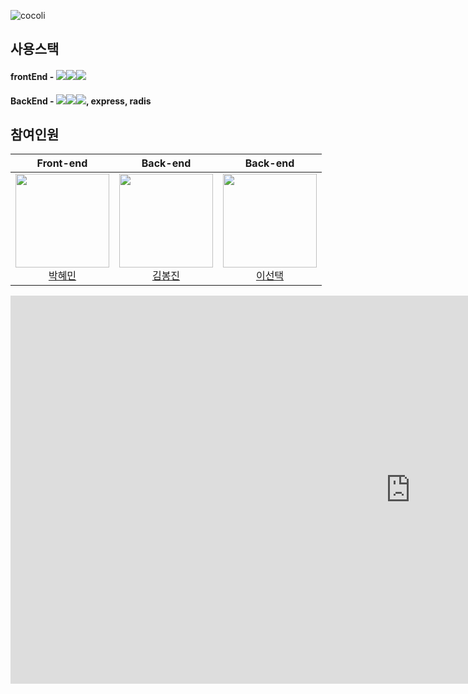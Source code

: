 ![cocoli](https://user-images.githubusercontent.com/85723134/169466740-5ca1f0a0-6e3a-44ca-b6ee-646c021497f9.png)
## 사용스택

#### frontEnd - <img src="https://img.shields.io/badge/React-61DAFB?style=for-the-badge&logo=React&logoColor=black"><img src="https://img.shields.io/badge/ReduxToolkit-764ABC?style=for-the-badge&logo=Redux&logoColor=black"><img src="https://img.shields.io/badge/Socket.io-010101?style=for-the-badge&logo=Socket.io&logoColor=white">
#### BackEnd - <img src="https://img.shields.io/badge/Node.js-339933?style=for-the-badge&logo=Node.js&logoColor=white"><img src="https://img.shields.io/badge/MySQL-4479A1?style=for-the-badge&logo=MySQL&logoColor=white"><img src="https://img.shields.io/badge/Socket.io-010101?style=for-the-badge&logo=Socket.io&logoColor=white">, express, radis

## 참여인원
Front-end |Back-end|Back-end|
:---:|:---:|:---:|
<img width= "150px" src="https://avatars.githubusercontent.com/u/85723134?v=4"/></br><a href='https://github.com/hyemin085'>박혜민</a></br>|<img width= "150px" src="https://avatars.githubusercontent.com/u/88937864?v=4"/></br><a href='https://github.com/poseson92'>김봉진</a>|<img width= "150px" src="https://avatars.githubusercontent.com/u/48742487?v=4"/></br><a href='https://github.com/choice91'>이선택</a>


<iframe width="1280" height="621" src="https://www.youtube.com/embed/-_psWkpC5r8" title="cocori" frameborder="0" allow="accelerometer; autoplay; clipboard-write; encrypted-media; gyroscope; picture-in-picture" allowfullscreen></iframe>
